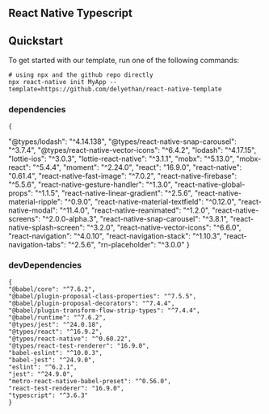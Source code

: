 ## React Native Typescript

## Quickstart

To get started with our template, run one of the following commands:
```shell
# using npx and the github repo directly
npx react-native init MyApp --template=https://github.com/delyethan/react-native-template

```


### dependencies

    {
   "@types/lodash": "^4.14.138",
    "@types/react-native-snap-carousel": "^3.7.4",
    "@types/react-native-vector-icons": "^6.4.2",
    "lodash": "^4.17.15",
    "lottie-ios": "^3.0.3",
    "lottie-react-native": "^3.1.1",
    "mobx": "^5.13.0",
    "mobx-react": "^5.4.4",
    "moment": "^2.24.0",
    "react": "16.9.0",
    "react-native": "0.61.4",
    "react-native-fast-image": "^7.0.2",
    "react-native-firebase": "^5.5.6",
    "react-native-gesture-handler": "^1.3.0",
    "react-native-global-props": "^1.1.5",
    "react-native-linear-gradient": "^2.5.6",
    "react-native-material-ripple": "^0.9.0",
    "react-native-material-textfield": "^0.12.0",
    "react-native-modal": "^11.4.0",
    "react-native-reanimated": "^1.2.0",
    "react-native-screens": "^2.0.0-alpha.3",
    "react-native-snap-carousel": "^3.8.1",
    "react-native-splash-screen": "^3.2.0",
    "react-native-vector-icons": "^6.6.0",
    "react-navigation": "^4.0.10",
    "react-navigation-stack": "^1.10.3",
    "react-navigation-tabs": "^2.5.6",
    "rn-placeholder": "^3.0.0"
    }

### devDependencies

    {
    "@babel/core": "^7.6.2",
    "@babel/plugin-proposal-class-properties": "^7.5.5",
    "@babel/plugin-proposal-decorators": "^7.4.4",
    "@babel/plugin-transform-flow-strip-types": "^7.4.4",
    "@babel/runtime": "^7.6.2",
    "@types/jest": "^24.0.18",
    "@types/react": "^16.9.2",
    "@types/react-native": "^0.60.22",
    "@types/react-test-renderer": "16.9.0",
    "babel-eslint": "^10.0.3",
    "babel-jest": "^24.9.0",
    "eslint": "^6.2.1",
    "jest": "^24.9.0",
    "metro-react-native-babel-preset": "^0.56.0",
    "react-test-renderer": "16.9.0",
    "typescript": "^3.6.3"
    }

